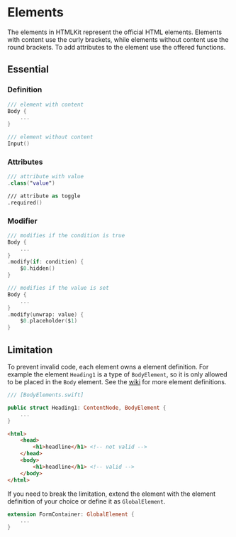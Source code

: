 # Elements

The elements in HTMLKit represent the official HTML elements. Elements with content use the curly brackets, while elements without content use the round brackets. To add attributes to the element use the offered functions.

## Essential

### Definition

```swift
/// element with content
Body {
    ...
}

/// element without content
Input()
```

### Attributes

```swift
/// attribute with value
.class("value")

/// attribute as toggle
.required()
```

### Modifier
```swift
/// modifies if the condition is true
Body {
    ...
}
.modify(if: condition) {
    $0.hidden()
}

/// modifies if the value is set
Body {
    ...
}
.modify(unwrap: value) {
    $0.placeholder($1)
}
```

## Limitation

To prevent invalid code, each element owns a element definition. For example the element `Heading1` is a type of `BodyElement`, so it is only allowed to be placed in the `Body` element. See the [wiki](https://github.com/vapor-community/HTMLKit/wiki) for more element definitions.

```swift
/// [BodyElements.swift]

public struct Heading1: ContentNode, BodyElement {
    ...
}
```

```html
<html>
    <head>
        <h1>headline</h1> <!-- not valid -->
    </head>
    <body>
        <h1>headline</h1> <!-- valid -->
    </body>
</html>
```

If you need to break the limitation, extend the element with the element definition of your choice or define it as `GlobalElement`.

```swift
extension FormContainer: GlobalElement {
    ...
}
```
